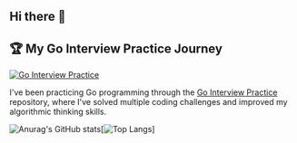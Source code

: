 ## Hi there 👋

<!--
**rimuhamu/rimuhamu** is a ✨ _special_ ✨ repository because its `README.md` (this file) appears on your GitHub profile.

Here are some ideas to get you started:

- 🔭 I’m currently working on ...
- 🌱 I’m currently learning ...
- 👯 I’m looking to collaborate on ...
- 🤔 I’m looking for help with ...
- 💬 Ask me about ...
- 📫 How to reach me: ...
- 😄 Pronouns: ...
- ⚡ Fun fact: ...
-->

## 🏆 My Go Interview Practice Journey

[![Go Interview Practice](https://img.shields.io/endpoint?url=https://raw.githubusercontent.com/RezaSi/go-interview-practice/main/badges/rimuhamu.json&style=for-the-badge&logo=go&logoColor=white)](https://github.com/RezaSi/go-interview-practice)

I've been practicing Go programming through the [Go Interview Practice](https://github.com/RezaSi/go-interview-practice) repository, where I've solved multiple coding challenges and improved my algorithmic thinking skills.

![Anurag's GitHub stats](https://github-readme-stats.vercel.app/api?username=rimuhamu&show_icons=true&theme=dracula)[![Top Langs](https://github-readme-stats.vercel.app/api/top-langs/?username=rimuhamu&hide=javascript,css,scss,html&theme=dracula)]
